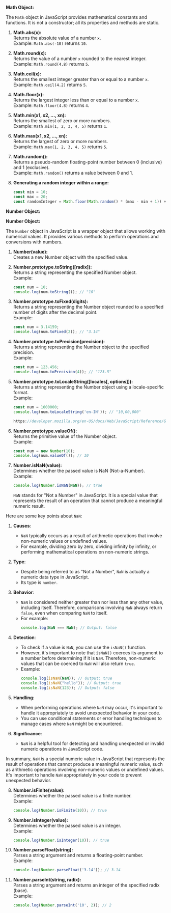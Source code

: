 **Math Object:**

The `Math` object in JavaScript provides mathematical constants and functions. It is not a constructor; all its properties and methods are static.

1. **Math.abs(x):**  
   Returns the absolute value of a number `x`.  
   Example: `Math.abs(-10)` returns `10`.

2. **Math.round(x):**  
   Returns the value of a number `x` rounded to the nearest integer.  
   Example: `Math.round(4.8)` returns `5`.

3. **Math.ceil(x):**  
   Returns the smallest integer greater than or equal to a number `x`.  
   Example: `Math.ceil(4.2)` returns `5`.

4. **Math.floor(x):**  
   Returns the largest integer less than or equal to a number `x`.  
   Example: `Math.floor(4.8)` returns `4`.

5. **Math.min(x1, x2, ..., xn):**  
   Returns the smallest of zero or more numbers.  
   Example: `Math.min(1, 2, 3, 4, 5)` returns `1`.

6. **Math.max(x1, x2, ..., xn):**  
   Returns the largest of zero or more numbers.  
   Example: `Math.max(1, 2, 3, 4, 5)` returns `5`.

7. **Math.random():**  
   Returns a pseudo-random floating-point number between 0 (inclusive) and 1 (exclusive).  
   Example: `Math.random()` returns a value between 0 and 1.

8. **Generating a random integer within a range:**  
   ```javascript
   const min = 10;
   const max = 20;
   const randomInteger = Math.floor(Math.random() * (max - min + 1)) + min;
   ```


**Number Object:**

**Number Object:**

The `Number` object in JavaScript is a wrapper object that allows working with numerical values. It provides various methods to perform operations and conversions with numbers.

1. **Number(value):**  
   Creates a new Number object with the specified value.

2. **Number.prototype.toString([radix]):**  
   Returns a string representing the specified Number object.  
   Example:
   ```javascript
   const num = 10;
   console.log(num.toString()); // "10"
   ```

3. **Number.prototype.toFixed(digits):**  
   Returns a string representing the Number object rounded to a specified number of digits after the decimal point.  
   Example:
   ```javascript
   const num = 3.14159;
   console.log(num.toFixed(2)); // "3.14"
   ```

4. **Number.prototype.toPrecision(precision):**  
   Returns a string representing the Number object to the specified precision.  
   Example:
   ```javascript
   const num = 123.456;
   console.log(num.toPrecision(4)); // "123.5"
   ```

5. **Number.prototype.toLocaleString([locales[, options]]):**  
   Returns a string representing the Number object using a locale-specific format.  
   Example:
   ```javascript
   const num = 1000000;
   console.log(num.toLocaleString('en-IN')); // "10,00,000"

   https://developer.mozilla.org/en-US/docs/Web/JavaScript/Reference/Global_Objects/Date/toLocaleString
   ```

6. **Number.prototype.valueOf():**  
   Returns the primitive value of the Number object.  
   Example:
   ```javascript
   const num = new Number(10);
   console.log(num.valueOf()); // 10
   ```

7. **Number.isNaN(value):**  
   Determines whether the passed value is NaN (Not-a-Number).  
   Example:
   ```javascript
   console.log(Number.isNaN(NaN)); // true

   ```

   `NaN` stands for "Not a Number" in JavaScript. It is a special value that represents the result of an operation that cannot produce a meaningful numeric result.

Here are some key points about `NaN`:

1. **Causes**: 
   - `NaN` typically occurs as a result of arithmetic operations that involve non-numeric values or undefined values.
   - For example, dividing zero by zero, dividing infinity by infinity, or performing mathematical operations on non-numeric strings.

2. **Type**: 
   - Despite being referred to as "Not a Number", `NaN` is actually a numeric data type in JavaScript.
   - Its type is `number`.

3. **Behavior**:
   - `NaN` is considered neither greater than nor less than any other value, including itself. Therefore, comparisons involving `NaN` always return `false`, even when comparing `NaN` to itself.
   - For example:
     ```javascript
     console.log(NaN === NaN); // Output: false
     ```

4. **Detection**:
   - To check if a value is `NaN`, you can use the `isNaN()` function.
   - However, it's important to note that `isNaN()` coerces its argument to a number before determining if it is `NaN`. Therefore, non-numeric values that can be coerced to `NaN` will also return `true`.
   - Example:
     ```javascript
     console.log(isNaN(NaN)); // Output: true
     console.log(isNaN("hello")); // Output: true
     console.log(isNaN(123)); // Output: false
     ```

5. **Handling**:
   - When performing operations where `NaN` may occur, it's important to handle it appropriately to avoid unexpected behavior in your code.
   - You can use conditional statements or error handling techniques to manage cases where `NaN` might be encountered.

6. **Significance**:
   - `NaN` is a helpful tool for detecting and handling unexpected or invalid numeric operations in JavaScript code.

In summary, `NaN` is a special numeric value in JavaScript that represents the result of operations that cannot produce a meaningful numeric value, such as arithmetic operations involving non-numeric values or undefined values. It's important to handle `NaN` appropriately in your code to prevent unexpected behavior.

8. **Number.isFinite(value):**  
   Determines whether the passed value is a finite number.  
   Example:
   ```javascript
   console.log(Number.isFinite(10)); // true
   ```

9. **Number.isInteger(value):**  
   Determines whether the passed value is an integer.  
   Example:
   ```javascript
   console.log(Number.isInteger(10)); // true
   ```

10. **Number.parseFloat(string):**  
    Parses a string argument and returns a floating-point number.  
    Example:
    ```javascript
    console.log(Number.parseFloat('3.14')); // 3.14
    ```
 
11. **Number.parseInt(string, radix):**  
    Parses a string argument and returns an integer of the specified radix (base).  
    Example:
    ```javascript
    console.log(Number.parseInt('10', 2)); // 2
    ```

